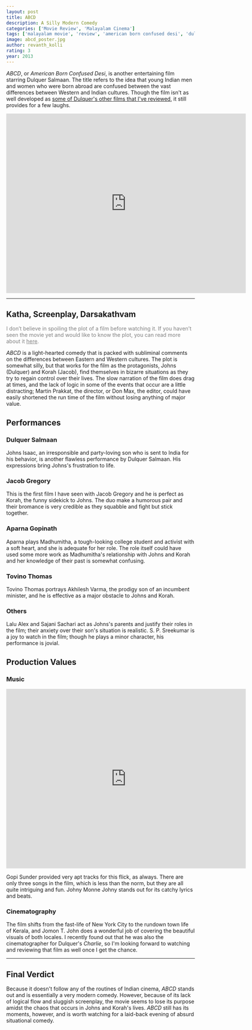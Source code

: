 ```yaml
---
layout: post
title: ABCD
description: A Silly Modern Comedy 
categories: ['Movie Review', 'Malayalam Cinema']
tags: ['malayalam movie', 'review', 'american born confused desi', 'dulquer salmaan', 'gopi sunder', 'aparna gopinath', 'abcd', 'jacob gregory', 'jomon t john', 'martin prakkat']
image: abcd_poster.jpg
author: revanth_kolli
rating: 3
year: 2013
---
```


<em>ABCD</em>, or <em>American Born Confused Desi</em>, is another entertaining film starring Dulquer Salmaan. The title refers to the idea that young Indian men and women who were born abroad are confused between the vast differences between Western and Indian cultures. Though the film isn't as well developed as <a href="http://manasulomaatalu.com/?s=dulquer+salmaan" target="_blank">some of Dulquer's other films that I've reviewed</a>, it still provides for a few laughs.
<iframe width="640" height="480" src="https://www.youtube.com/embed/u8FAQibcraY" frameborder="0" allowfullscreen></iframe>

<hr />

<h2><span class="review_header">Katha, Screenplay, Darsakathvam </span></h2>
<span style="color:#808080;">I don’t believe in spoiling the plot of a film before watching it. If you haven’t seen the movie yet and would like to know the plot, you can read more about it <a style="color:#808080;" href="https://en.wikipedia.org/wiki/ABCD:_American-Born_Confused_Desi#Plot" target="_blank">here</a>.</span>

<em>ABCD</em> is a light-hearted comedy that is packed with subliminal comments on the differences between Eastern and Western cultures. The plot is somewhat silly, but that works for the film as the protagonists, Johns (Dulquer) and Korah (Jacob), find themselves in bizarre situations as they try to regain control over their lives. The slow narration of the film does drag at times, and the lack of logic in some of the events that occur are a little distracting; Martin Prakkat, the director, or Don Max, the editor, could have easily shortened the run time of the film without losing anything of major value.
<h2><span class="review_header">Performances</span></h2>
<h3>Dulquer Salmaan</h3>
Johns Isaac, an irresponsible and party-loving son who is sent to India for his behavior, is another flawless performance by Dulquer Salmaan. His expressions bring Johns's frustration to life.
<h3>Jacob Gregory</h3>
This is the first film I have seen with Jacob Gregory and he is perfect as Korah, the funny sidekick to Johns. The duo make a humorous pair and their bromance is very credible as they squabble and fight but stick together.
<h3>Aparna Gopinath</h3>
Aparna plays Madhumitha, a tough-looking college student and activist with a soft heart, and she is adequate for her role. The role itself could have used some more work as Madhumitha's relationship with Johns and Korah and her knowledge of their past is somewhat confusing.
<h3>Tovino Thomas</h3>
Tovino Thomas portrays Akhilesh Varma, the prodigy son of an incumbent minister, and he is effective as a major obstacle to Johns and Korah.
<h3>Others</h3>
Lalu Alex and Sajani Sachari act as Johns's parents and justify their roles in the film; their anxiety over their son's situation is realistic. S. P. Sreekumar is a joy to watch in the film; though he plays a minor character, his performance is jovial.
<h2><span class="review_header">Production Values</span></h2>
<h3>Music</h3>
<iframe width="640" height="480" src="https://www.youtube.com/embed/X25Qy2RwGX4" frameborder="0" allowfullscreen></iframe>

Gopi Sunder provided very apt tracks for this flick, as always. There are only three songs in the film, which is less than the norm, but they are all quite intriguing and fun. Johny Monne Johny stands out for its catchy lyrics and beats.
<h3>Cinematography</h3>
The film shifts from the fast-life of New York City to the rundown town life of Kerala, and Jomon T. John does a wonderful job of covering the beautiful visuals of both locales. I recently found out that he was also the cinematographer for Dulquer's <em>Charlie</em>, so I'm looking forward to watching and reviewing that film as well once I get the chance.

<hr />

<h2><span class="review_header">Final Verdict</span></h2>
Because it doesn't follow any of the routines of Indian cinema, <em>ABCD</em> stands out and is essentially a very modern comedy. However, because of its lack of logical flow and sluggish screenplay, the movie seems to lose its purpose amidst the chaos that occurs in Johns and Korah's lives. <em>ABCD</em> still has its moments, however, and is worth watching for a laid-back evening of absurd situational comedy.
